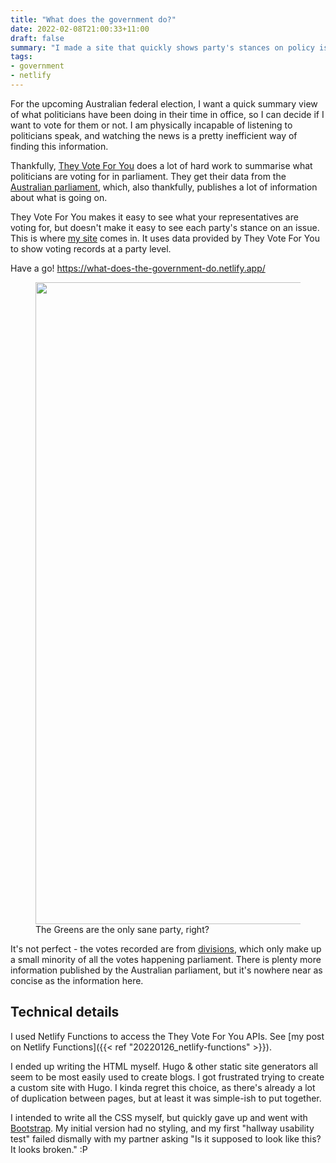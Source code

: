 ```yaml
---
title: "What does the government do?"
date: 2022-02-08T21:00:33+11:00
draft: false
summary: "I made a site that quickly shows party's stances on policy issues"
tags:
- government
- netlify
---
```


For the upcoming Australian federal election, I want a quick summary view of
what politicians have been doing in their time in office, so I can decide if I
want to vote for them or not. I am physically incapable of listening to
politicians speak, and watching the news is a pretty inefficient way of finding
this information.

Thankfully, [They Vote For You](https://theyvoteforyou.org.au) does a lot of
hard work to summarise what politicians are voting for in parliament. They get
their data from the [Australian parliament](https://www.aph.gov.au/), which,
also thankfully, publishes a lot of information about what is going on.

They Vote For You makes it easy to see what your representatives are voting for,
but doesn't make it easy to see each party's stance on an issue. This is where
[my site](https://what-does-the-government-do.netlify.app/) comes in. It uses
data provided by They Vote For You to show voting records at a party level.

Have a go! https://what-does-the-government-do.netlify.app/

<figure>
  <img src="/blog/20220208_what-does-the-government-do/20220208_votes_for_coal.png"
  alt=""
  width="1027"
  loading="lazy" />
  <figcaption>The Greens are the only sane party, right?</figcaption>
</figure>

It's not perfect - the votes recorded are from
[divisions](https://theyvoteforyou.org.au/help/faq#division), which only make up
a small minority of all the votes happening parliament. There is plenty more
information published by the Australian parliament, but it's nowhere near as
concise as the information here.


## Technical details
I used Netlify Functions to access the They Vote For You APIs. See [my post on
Netlify Functions]({{< ref "20220126_netlify-functions" >}}).

I ended up writing the HTML myself. Hugo & other static site generators all seem
to be most easily used to create blogs. I got frustrated trying to create a
custom site with Hugo. I kinda regret this choice, as there's already a lot of
duplication between pages, but at least it was simple-ish to put together.

I intended to write all the CSS myself, but quickly gave up and went with
[Bootstrap](https://getbootstrap.com/). My initial version had no styling, and
my first "hallway usability test" failed dismally with my partner asking "Is it
supposed to look like this? It looks broken." :P
